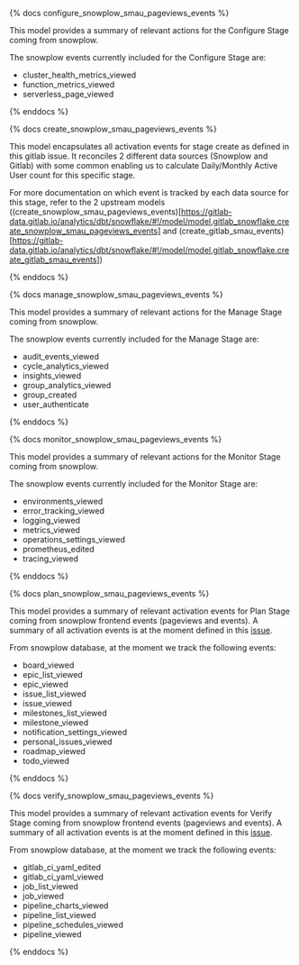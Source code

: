 {% docs configure_snowplow_smau_pageviews_events %}

This model provides a summary of relevant actions for the Configure Stage coming from snowplow.

The snowplow events currently included for the Configure Stage are:
* cluster_health_metrics_viewed
* function_metrics_viewed
* serverless_page_viewed

{% enddocs %}


{% docs create_snowplow_smau_pageviews_events %}

This model encapsulates all activation events for stage create as defined in this gitlab issue. It reconciles 2 different data sources (Snowplow and Gitlab) with some common enabling us to calculate Daily/Monthly Active User count for this specific stage.

For more documentation on which event is tracked by each data source for this stage, refer to the 2 upstream models ((create_snowplow_smau_pageviews_events)[https://gitlab-data.gitlab.io/analytics/dbt/snowflake/#!/model/model.gitlab_snowflake.create_snowplow_smau_pageviews_events] and (create_gitlab_smau_events)[https://gitlab-data.gitlab.io/analytics/dbt/snowflake/#!/model/model.gitlab_snowflake.create_gitlab_smau_events])

{% enddocs %}


{% docs manage_snowplow_smau_pageviews_events %}

This model provides a summary of relevant actions for the Manage Stage coming from snowplow.

The snowplow events currently included for the Manage Stage are:
* audit_events_viewed
* cycle_analytics_viewed
* insights_viewed
* group_analytics_viewed
* group_created
* user_authenticate

{% enddocs %}


{% docs monitor_snowplow_smau_pageviews_events %}

This model provides a summary of relevant actions for the Monitor Stage coming from snowplow.

The snowplow events currently included for the Monitor Stage are:
* environments_viewed
* error_tracking_viewed
* logging_viewed
* metrics_viewed
* operations_settings_viewed
* prometheus_edited
* tracing_viewed

{% enddocs %}

{% docs plan_snowplow_smau_pageviews_events %}

This model provides a summary of relevant activation events for Plan Stage coming from snowplow frontend events (pageviews and events). A summary of all activation events is at the moment defined in this [issue](https://gitlab.com/gitlab-org/telemetry/issues/48).

From snowplow database, at the moment we track the following events:

* board_viewed
* epic_list_viewed
* epic_viewed
* issue_list_viewed
* issue_viewed
* milestones_list_viewed
* milestone_viewed
* notification_settings_viewed
* personal_issues_viewed
* roadmap_viewed
* todo_viewed

{% enddocs %}

{% docs verify_snowplow_smau_pageviews_events %}

This model provides a summary of relevant activation events for Verify Stage coming from snowplow frontend events (pageviews and events). A summary of all activation events is at the moment defined in this [issue](https://gitlab.com/gitlab-org/telemetry/issues/50).

From snowplow database, at the moment we track the following events:

* gitlab_ci_yaml_edited
* gitlab_ci_yaml_viewed
* job_list_viewed
* job_viewed
* pipeline_charts_viewed
* pipeline_list_viewed
* pipeline_schedules_viewed
* pipeline_viewed

{% enddocs %}
